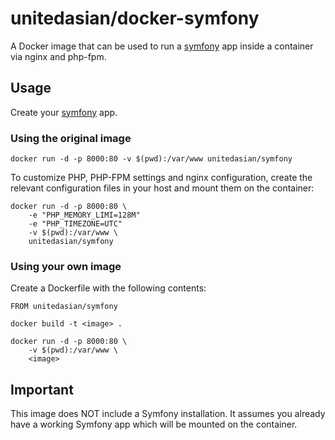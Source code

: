 unitedasian/docker-symfony
===========

A Docker image that can be used to run a [symfony](http://symfony.com/) app inside a container via nginx and php-fpm.

Usage
-----

Create your [symfony](http://symfony.com/) app.

### Using the original image

```
docker run -d -p 8000:80 -v $(pwd):/var/www unitedasian/symfony
```

To customize PHP, PHP-FPM settings and nginx configuration, create the relevant configuration files in your host and mount them on the container:

```
docker run -d -p 8000:80 \
	-e "PHP_MEMORY_LIMI=128M"
	-e "PHP_TIMEZONE=UTC"
	-v $(pwd):/var/www \
	unitedasian/symfony
```

### Using your own image

Create a Dockerfile with the following contents:

```
FROM unitedasian/symfony
```

```
docker build -t <image> .

docker run -d -p 8000:80 \
    -v $(pwd):/var/www \
    <image>
```

Important
---------

This image does NOT include a Symfony installation. It assumes you already have a working Symfony app which will be mounted on the container.
